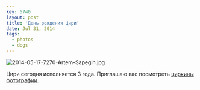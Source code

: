 ```yaml
---
key: 5740
layout: post
title: 'День рождения Цири'
date: Jul 31, 2014
tags:
  - photos
  - dogs
---
```


![2014-05-17-7270-Artem-Sapegin.jpg](photo://1261)

Цири сегодня исполняется 3 года. Приглашаю вас посмотреть [циркины фотографии](http://birdwatcher.ru/albums/saluki/).
